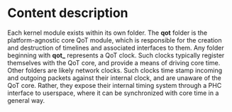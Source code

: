 # Content description #

Each kernel module exists within its own folder. The **qot** folder is the platform-agnostic core QoT module, which is responsible for the creation and destruction of timelines and associated interfaces to them. Any folder beginning with **qot_** represents a QoT clock. Such clocks typically register themselves with the QoT core, and provide a means of driving core time. Other folders are likely network clocks. Such clocks time stamp incoming and outgoing packets against their internal clock, and are unaware of the QoT core. Rather, they expose their internal timing system through a PHC interface to userspace, where it can be synchronized with core time in a general way.